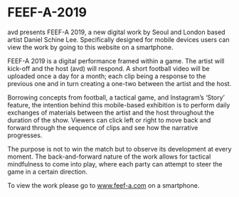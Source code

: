 # FEEF-A-2019

avd presents FEEF-A 2019, a new digital work by Seoul and London based artist Daniel Schine Lee. Specifically designed for mobile devices users can view the work by going to this website on a smartphone.

FEEF-A 2019 is a digital performance framed within a game. The artist will kick-off and the host (avd) will respond. A short football video will be uploaded once a day for a month; each clip being a response to the previous one and in turn creating a one-two between the artist and the host.

Borrowing concepts from football, a tactical game, and Instagram’s ‘Story’ feature, the intention behind this mobile-based exhibition is to perform daily exchanges of materials between the artist and the host throughout the duration of the show. Viewers can click left or right to move back and forward through the sequence of clips and see how the narrative progresses.

The purpose is not to win the match but to observe its development at every moment. The back-and-forward nature of the work allows for tactical mindfulness to come into play, where each party can attempt to steer the game in a certain direction.

To view the work please go to www.feef-a.com on a smartphone.
